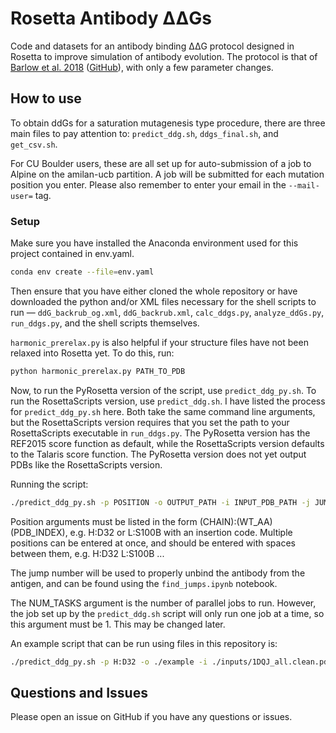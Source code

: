 # Rosetta Antibody ΔΔGs

Code and datasets for an antibody binding ΔΔG protocol designed in Rosetta to improve simulation of antibody evolution. The protocol is that of [Barlow et al. 2018](https://pubs.acs.org/doi/10.1021/acs.jpcb.7b11367) ([GitHub](https://github.com/Kortemme-Lab/flex_ddG_tutorial)), with only a few parameter changes. 

## How to use

To obtain ddGs for a saturation mutagenesis type procedure, there are three main files to pay attention to: `predict_ddg.sh`, `ddgs_final.sh`, and `get_csv.sh`. 

For CU Boulder users, these are all set up for auto-submission of a job to Alpine on the amilan-ucb partition. A job will be submitted for each mutation position you enter. Please also remember to enter your email in the `--mail-user=` tag.

### Setup

Make sure you have installed the Anaconda environment used for this project contained in env.yaml.

```bash
conda env create --file=env.yaml
```

Then ensure that you have either cloned the whole repository or have downloaded the python and/or XML files necessary for the shell scripts to run — `ddG_backrub_og.xml`, `ddG_backrub.xml`, `calc_ddgs.py`, `analyze_ddGs.py`, `run_ddgs.py`, and the shell scripts themselves.

`harmonic_prerelax.py` is also helpful if your structure files have not been relaxed into Rosetta yet. To do this, run:

```bash
python harmonic_prerelax.py PATH_TO_PDB
```

Now, to run the PyRosetta version of the script, use `predict_ddg_py.sh`. To run the RosettaScripts version, use `predict_ddg.sh`. I have listed the process for `predict_ddg_py.sh` here. Both take the same command line arguments, but the RosettaScripts version requires that you set the path to your RosettaScripts executable in `run_ddgs.py`. The PyRosetta version has the REF2015 score function as default, while the RosettaScripts version defaults to the Talaris score function. The PyRosetta version does not yet output PDBs like the RosettaScripts version.

Running the script:

```bash
./predict_ddg_py.sh -p POSITION -o OUTPUT_PATH -i INPUT_PDB_PATH -j JUMP_NUMBER -n NUM_TASKS
```

Position arguments must be listed in the form (CHAIN):(WT_AA)(PDB_INDEX), e.g. H:D32 or L:S100B with an insertion code. Multiple positions can be entered at once, and should be entered with spaces between them, e.g. H:D32 L:S100B ...

The jump number will be used to properly unbind the antibody from the antigen, and can be found using the `find_jumps.ipynb` notebook.

The NUM_TASKS argument is the number of parallel jobs to run. However, the job set up by the `predict_ddg.sh` script will only run one job at a time, so this argument must be 1. This may be changed later.

An example script that can be run using files in this repository is:

```bash
./predict_ddg_py.sh -p H:D32 -o ./example -i ./inputs/1DQJ_all.clean.pdb -j 1 -n 1
```

## Questions and Issues
Please open an issue on GitHub if you have any questions or issues.
